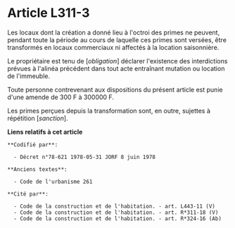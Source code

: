 # Article L311-3

Les locaux dont la création a donné lieu à l'octroi des primes ne peuvent, pendant toute la période au cours de laquelle ces
primes sont versées, être transformés en locaux commerciaux ni affectés à la location saisonnière.

Le propriétaire est tenu de [*obligation*] déclarer l'existence des interdictions prévues à l'alinéa précédent dans tout acte
entraînant mutation ou location de l'immeuble.

Toute personne contrevenant aux dispositions du présent article est punie d'une amende de 300 F à 300000 F.

Les primes perçues depuis la transformation sont, en outre, sujettes à répétition [*sanction*].

**Liens relatifs à cet article**

	**Codifié par**:

	  - Décret n°78-621 1978-05-31 JORF 8 juin 1978

	**Anciens textes**:

	  - Code de l'urbanisme 261

	**Cité par**:

	  - Code de la construction et de l'habitation. - art. L443-11 (V)
	  - Code de la construction et de l'habitation. - art. R*311-18 (V)
	  - Code de la construction et de l'habitation. - art. R*324-16 (Ab)
